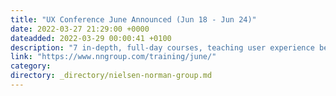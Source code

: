 ```yaml
---
title: "UX Conference June Announced (Jun 18 - Jun 24)"
date: 2022-03-27 21:29:00 +0000
dateadded: 2022-03-29 00:00:41 +0100
description: "7 in-depth, full-day courses, teaching user experience best practices for successful design. Conference focused on long-lasting skills for UX professionals. June 18- June 24, 2022"
link: "https://www.nngroup.com/training/june/"
category:
directory: _directory/nielsen-norman-group.md
---
```


